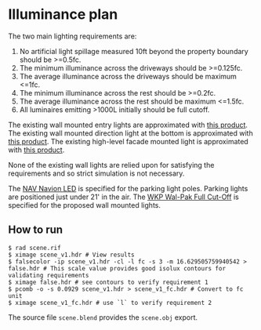 # Illuminance plan

The two main lighting requirements are:

 1. No artificial light spillage measured 10ft beyond the property
    boundary should be >=0.5fc.
 2. The minimum illuminance across the driveways should be >=0.125fc.
 3. The average illuminance across the driveways should be maximum <=1fc.
 4. The minimum illuminance across the rest should be >=0.2fc.
 5. The average illuminance across the rest should be maximum <=1.5fc.
 6. All luminaires emitting >1000L initially should be full cutoff.

The existing wall mounted entry lights are approximated with [this
product](http://www.cooperindustries.com/content/public/en/lighting/products/outdoor_wall_mount_lighting/_940090.html).
The existing wall mounted direction light at the bottom is approximated with
[this
product](http://www.cooperindustries.com/content/public/en/lighting/products/outdoor_wall_mount_lighting/_187313.html).
The existing high-level facade mounted light is approximated with [this
product](http://www.cooperindustries.com/content/public/en/lighting/products/post_top_lighting/_125641.html).

None of the existing wall lights are relied upon for satisfying the
requirements and so strict simulation is not necessary.

The [NAV Navion
LED](http://www.cooperindustries.com/content/public/en/lighting/products/area_site_lighting/_808353.html)
is specified for the parking light poles. Parking lights are positioned just
under 21' in the air.  The [WKP Wal-Pak Full
Cut-Off](http://www.cooperindustries.com/content/public/en/lighting/products/outdoor_wall_mount_lighting/_183726.html)
is specified for the proposed wall mounted lights.

## How to run

```
$ rad scene.rif
$ ximage scene_v1.hdr # View results
$ falsecolor -ip scene_v1.hdr -cl -l fc -s 3 -m 16.629505759940542 > false.hdr # This scale value provides good isolux contours for validating requirements
$ ximage false.hdr # see contours to verify requirement 1
$ pcomb -o -s 0.0929 scene_v1.hdr > scene_v1_fc.hdr # Convert to fc unit
$ ximage scene_v1_fc.hdr # use `l` to verify requirement 2
```

The source file `scene.blend` provides the `scene.obj` export.
